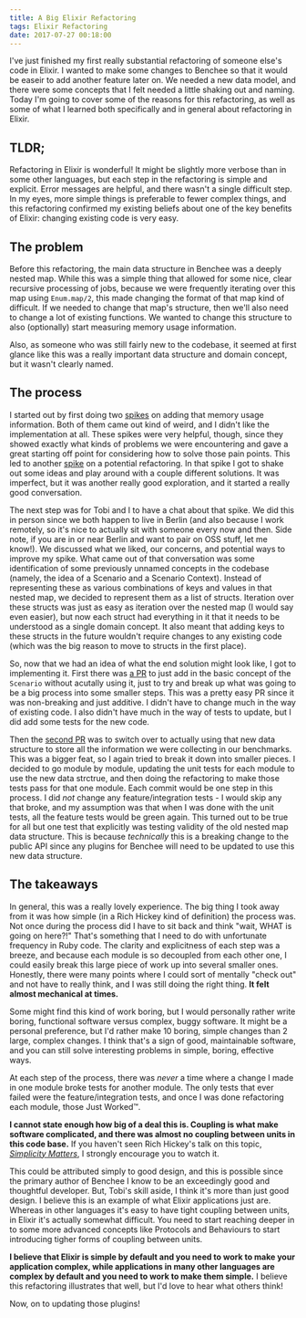 ```yaml
---
title: A Big Elixir Refactoring 
tags: Elixir Refactoring 
date: 2017-07-27 00:18:00
---
```


I've just finished my first really substantial refactoring of someone else's
code in Elixir. I wanted to make some changes to Benchee so that it would be
easeir to add another feature later on. We needed a new data model, and there
were some concepts that I felt needed a little shaking out and naming.
Today I'm going to cover some of the reasons for this refactoring, as well as
some of what I learned both specifically and in general about refactoring
in Elixir.

## TLDR;

Refactoring in Elixir is wonderful! It might be slightly more verbose than in
some other languages, but each step in the refactoring is simple and explicit.
Error messages are helpful, and there wasn't a single difficult step. In my eyes,
more simple things is preferable to fewer complex things, and this refactoring
confirmed my existing beliefs about one of the key benefits of Elixir: changing
existing code is very easy.

## The problem

Before this refactoring, the main data structure in Benchee was a deeply nested
map. While this was a simple thing that allowed for some nice, clear recursive
processing of jobs, because we were frequently iterating over this map using
`Enum.map/2`, this made changing the format of that map kind of difficult. If we
needed to change that map's structure, then we'll also need to change a lot of
existing functions. We wanted to change this structure to also (optionally) start
measuring memory usage information.

Also, as someone who was still fairly new to the codebase, it seemed at first
glance like this was a really important data structure and domain concept, but
it wasn't clearly named.

## The process

I started out by first doing two [spikes](https://github.com/PragTob/benchee/pull/86)
on adding that memory usage information. Both of them came out kind of weird,
and I didn't like the implementation at all. These spikes were very helpful,
though, since they showed exactly what kinds of problems we were encountering
and gave a great starting off point for considering how to solve those pain
points. This led to another [spike](https://github.com/PragTob/benchee/pull/93)
on a potential refactoring. In that spike I got to shake out some ideas and play
around with a couple different solutions. It was imperfect, but it was another
really good exploration, and it started a really good conversation.

The next step was for Tobi and I to have a chat about that spike. We did this in
person since we both happen to live in Berlin (and also because I work remotely,
so it's nice to actually sit with someone every now and then. Side note, if you
are in or near Berlin and want to pair on OSS stuff, let me know!).
We discussed what we liked, our concerns, and potential ways to improve my spike.
What came out of that conversation was some identification of some previously
unnamed concepts in the codebase (namely, the idea of a Scenario and a Scenario
Context). Instead of representing these as various combinations of keys and
values in that nested map, we decided to represent them as a list of structs.
Iteration over these structs was just as easy as iteration over the nested map
(I would say even easier), but now each struct had everything in it that it
needs to be understood as a single domain concept. It also meant that adding 
keys to these structs in the future wouldn't require changes to any existing
code (which was the big reason to move to structs in the first place).

So, now that we had an idea of what the end solution might look like, I got to
implementing it. First there was [a PR](https://github.com/PragTob/benchee/pull/95)
to just add in the basic concept of the `Scenario` without acutally using it,
just to try and break up what was going to be a big process into some smaller
steps. This was a pretty easy PR since it was non-breaking and just additive.
I didn't have to change much in the way of existing code. I also didn't have
much in the way of tests to update, but I did add some tests for the new code.

Then the [second PR](https://github.com/PragTob/benchee/pull/96) was to switch
over to actually using that new data structure to store all the information we
were collecting in our benchmarks. This was a bigger feat, so I again tried to
break it down into smaller pieces. I decided to go module by module,
updating the unit tests for each module to use the new data strctrue, and then
doing the refactoring to make those tests pass for that one module. Each commit
would be one step in this process.
I did _not_ change any feature/integration tests - I would skip any that broke,
and my assumption was that when I was done with the unit tests, all the feature
tests would be green again. This turned out to be true for all but one test that
explicitly was testing validity of the old nested map data structure. This is
because _technically_ this is a breaking change to the public API since any
plugins for Benchee will need to be updated to use this new data structure.

## The takeaways

In general, this was a really lovely experience. The big thing I took away from
it was how simple (in a Rich Hickey kind of definition) the process was. Not
once during the process did I have to sit back and think "wait, WHAT is going on
here?!" That's something that I need to do with unfortunate frequency in Ruby
code. The clarity and explicitness of each step was a breeze, and because each
module is so decoupled from each other one, I could easily break
this large piece of work up into several smaller ones. Honestly, there were many
points where I could sort of mentally "check out" and not have to really think, and I was
still doing the right thing. **It felt almost mechanical at times.**

Some might find this kind of work boring, but I would personally rather write
boring, functional software versus complex, buggy software. It might be a
personal preference, but I'd rather make 10 boring, simple changes than 2 large,
complex changes. I think that's a sign of good, maintainable software, and you
can still solve interesting problems in simple, boring, effective ways.

At each step of the process, there was _never_ a time where a change I made in
one module broke tests for another module. The only tests that ever failed were the
feature/integration tests, and once I was done refactoring each module,
those Just Worked™.

**I cannot state enough how big of a deal this is. Coupling is what make software
complicated, and there was almost no coupling between units in this code base.**
If you haven't seen Rich Hickey's talk on this topic, [_Simplicity Matters_](https://www.youtube.com/watch?v=rI8tNMsozo0),
I strongly encourage you to watch it.

This could be attributed simply to good design, and this is possible since the
primary author of Benchee I know to be an exceedingly good and thoughtful
developer. But, Tobi's skill aside, I think it's more than just good design. I
believe this is an example of what Elixir applications just are. Whereas in
other languages it's easy to have tight coupling between units, in Elixir it's
actually somewhat difficult. You need to start reaching deeper in to some more
advanced concepts like Protocols and Behaviours to start introducing tigher
forms of coupling between units.

**I believe that Elixir is simple by default and you need to work to make your
application complex, while applications in many other languages are complex by default
and you need to work to make them simple.** I believe this
refactoring illustrates that well, but I'd love to hear what others think!

Now, on to updating those plugins!
